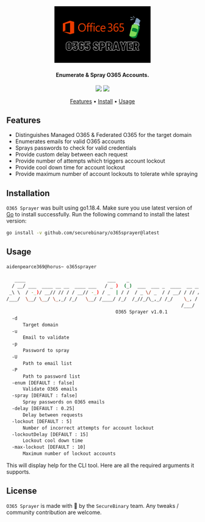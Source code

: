 <center>
<img src="static/O365Sprayer.png" width="50%">
</center>

<h4 align="center">Enumerate & Spray O365 Accounts.</h4>

<p align="center">
<a href="https://github.com/securebinary/o365sprayer/"><img src="https://img.shields.io/badge/contributions-welcome-brightgreen.svg?style=flat"></a>
<a href="https://twitter.com/thesecurebinary"><img src="https://img.shields.io/twitter/follow/thesecurebinary.svg?logo=twitter"></a>
</p>
      
<p align="center">
  <a href="#features">Features</a> •
  <a href="#installation">Install</a> •
  <a href="#usage">Usage</a>
</p>

## Features

 - Distinguishes Managed O365 & Federated O365 for the target domain
 - Enumerates emails for valid O365 accounts
 - Sprays passwords to check for valid credentials
 - Provide custom delay between each request
 - Provide number of attempts which triggers account lockout
 - Provide cool down time for account lockout
 - Provide maximum number of account lockouts to tolerate while spraying

## Installation

`O365 Sprayer` was built using go1.18.4. Make sure you use latest version of [Go](https://go.dev/doc/install) to install successfully. Run the following command to install the latest version:

```bash
go install -v github.com/securebinary/o365sprayer@latest
```

## Usage

```bash
aidenpearce369@horus~ o365sprayer

   ____                              ___    _
  / __/ ___  ____ __ __  ____ ___   / _ )  (_)  ___  ___ _  ____  __ __
 _\ \  / -_)/ __// // / / __// -_) / _  | / /  / _ \/ _  / / __/ / // /
/___/  \__/ \__/ \_,_/ /_/   \__/ /____/ /_/  /_//_/\_,_/ /_/    \_, /
                                                                /___/
                                        O365 Sprayer v1.0.1
  -d
      Target domain
  -u
      Email to validate
  -p
      Password to spray
  -U
      Path to email list
  -P
      Path to password list
  -enum [DEFAULT : false]
      Validate O365 emails
  -spray [DEFAULT : false]
      Spray passwords on O365 emails
  -delay [DEFAULT : 0.25]
      Delay between requests
  -lockout [DEFAULT : 5]
      Number of incorrect attempts for account lockout
  -lockoutDelay [DEFAULT : 15]
      Lockout cool down time
  -max-lockout [DEFAULT : 10]
      Maximum number of lockout accounts

```

This will display help for the CLI tool. Here are all the required arguments it supports.

## License
`O365 Sprayer` is made with 🖤 by the `SecureBinary` team. Any tweaks / community contribution are welcome.

